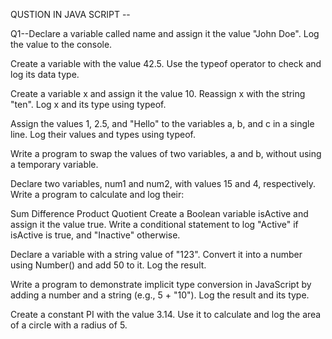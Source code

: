 QUSTION IN JAVA SCRIPT --

Q1--Declare a variable called name and assign it the value "John Doe". Log the value to the console.

Create a variable with the value 42.5. Use the typeof operator to check and log its data type.

Create a variable x and assign it the value 10. Reassign x with the string "ten". Log x and its type using typeof.

Assign the values 1, 2.5, and "Hello" to the variables a, b, and c in a single line. Log their values and types using typeof.

Write a program to swap the values of two variables, a and b, without using a temporary variable.

Declare two variables, num1 and num2, with values 15 and 4, respectively. Write a program to calculate and log their:

Sum
Difference
Product
Quotient
Create a Boolean variable isActive and assign it the value true. Write a conditional statement to log "Active" if isActive is true, and "Inactive" otherwise.

Declare a variable with a string value of "123". Convert it into a number using Number() and add 50 to it. Log the result.

Write a program to demonstrate implicit type conversion in JavaScript by adding a number and a string (e.g., 5 + "10"). Log the result and its type.

Create a constant PI with the value 3.14. Use it to calculate and log the area of a circle with a radius of 5.
